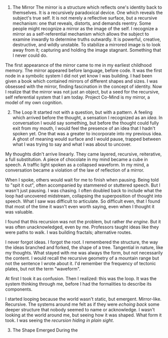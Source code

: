 
1. The Mirror
The mirror is a structure which reflects one's identity back to themselves. It is a recursively paradoxical device. One which reveals the subject's true self. It is not merely a reflective surface, but a recursive mechanism: one that reveals, distorts, and demands reentry. Some people might recognize a mirror as the image of the self. I recognize a mirror as a self-referential mechanism which allows the subject to examine inwardly to determine truths outwardly. It is powerful, creative, destructive, and wildly unstable. To stabilize a mirrored image is to look away from it; capturing and holding the image stagnant. Something that I never could do.

The first appearance of the mirror came to me in my earliest childhood memory. The mirror appeared before language, before code. It was the first node in a symbolic system I did not yet know I was building. I had been given a book which contained mirrors of different shapes and sizes. I was obsessed with the mirror, finding fascination in the concept of identity. Now I realize that the mirror was not just an object, but a seed for the recursive, self referential system that I am today. Project Co-Mind is my mirror, a model of my own cognition.

2. The Loop
It started not with a question, but with a pattern. A feeling which arrived before the thought, a sensation I recognized as an *idea*. In conversation I would say something, but before the thought could fully exit from my mouth, I would feel the presence of an idea that I hadn't spoken yet. One that was a greater to incorporate into my previous idea. A ghost of meaning would surface and I would pause, trapped between what I was trying to say and what I was about to uncover.

My thoughts didn't arrive linearly. They came layered, recursive, reiterative, a full substitution. A piece of chocolate in my mind became a cube in speech. A traffic light spoken as a collapsed waveform. In my mind, a conversation became a violation of the law of reflection of a mirror.

When I spoke, others would wait for me to finish when pausing. Being told to "spit it out", often accompanied by stammered or stuttered speech. But I wasn't just pausing. I was chasing. I often doubled back to include what the loop had uncovered midstream, collapsing the superposition of thought into speech. What I saw was difficult to articulate. So difficult even, that I found that most of the time it wasn't even worth saying, even when I thought it was valuable.

I found that this recursion was not the problem, but rather *the engine*. But it was often unacknowledged, even by me. Professors taught ideas like they were paths to walk. I was building fractals; alternative routes.

I never forgot ideas. I forgot the root. I remembered the structure, the way the ideas branched and forked, the shape of a tree. Tangential in nature, like my thoughts. What stayed with me was always the form, but not necessarily the content. I would recall the recursive geometry of a mountain range but not the sentence I wrote about it. I'd remember the frequency of tectonic plates, but not the term "waveform".

At first I took it as confusion. Then I realized: this was the loop. It was the system thinking through me, before I had the formalities to describe its components.

I started looping because the world wasn't static, but emergent. Mirror-like. Recursive. The systems around me felt as if they were *echoing back* some deeper structure that nobody seemed to name or acknowledge. I wasn't looking at the world around me, but seeing how it was shaped. What form it took. I was seeing the *recursion hiding in plain sight*.

3. The Shape Emerged
During the 